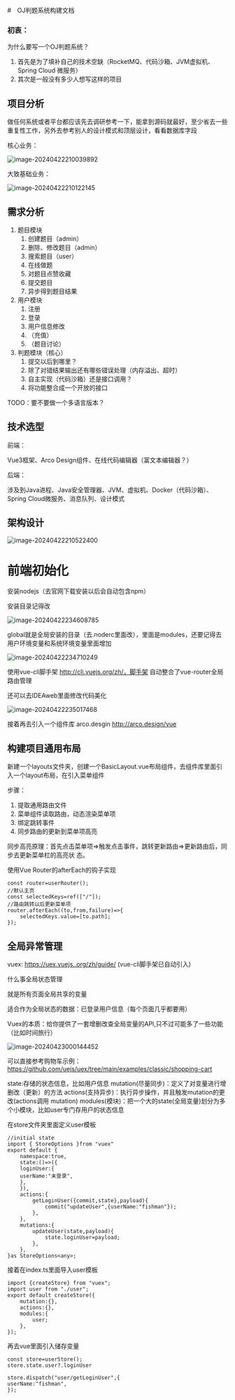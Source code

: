 #　OJ判题系统构建文档

### 初衷：

为什么要写一个OJ判题系统？

1. 首先是为了填补自己的技术空缺（RocketMQ、代码沙箱、JVM虚拟机、Spring Cloud 微服务）
2. 其次是一般没有多少人想写这样的项目

## 项目分析

做任何系统或者平台都应该先去调研参考一下，能拿到源码就最好，至少省去一些重复性工作，另外去参考别人的设计模式和顶层设计，看看数据库字段

核心业务：

![image-20240422210039892](C:\Users\fishman\AppData\Roaming\Typora\typora-user-images\image-20240422210039892.png)

大致基础业务：

![image-20240422210122145](C:\Users\fishman\AppData\Roaming\Typora\typora-user-images\image-20240422210122145.png)

## 需求分析

1. 题目模块
   1. 创建题目（admin）
   2. 删除、修改题目（admin）
   3. 搜索题目（user）
   4. 在线做题
   5. 对题目点赞收藏
   6. 提交题目
   7. 异步得到题目结果
2. 用户模块
   1. 注册
   2. 登录
   3. 用户信息修改
   4. （充值）
   5. （题目讨论）
3. 判题模块（核心）
   1. 提交以后到哪里？
   2. 除了对错结果输出还有哪些错误处理（内存溢出、超时）
   3. 自主实现（代码沙箱）还是接口调用？
   4. 将功能整合成一个开放的接口

TODO：要不要做一个多语言版本？

## 技术选型

前端：

Vue3框架、Arco Design组件、在线代码编辑器（富文本编辑器？）

后端：

涉及到Java进程、Java安全管理器、JVM、虚拟机、Docker（代码沙箱）、Spring Cloud微服务、消息队列、设计模式

## 架构设计

![image-20240422210522400](C:\Users\fishman\AppData\Roaming\Typora\typora-user-images\image-20240422210522400.png)





# 前端初始化

安装nodejs（去官网下载安装以后会自动包含npm）

安装目录记得改

![image-20240422234608785](C:\Users\fishman\AppData\Roaming\Typora\typora-user-images\image-20240422234608785.png)

global就是全局安装的目录（去.noderc里面改），里面是modules，还要记得去用户环境变量和系统环境变量里面增加

![image-20240422234710249](C:\Users\fishman\AppData\Roaming\Typora\typora-user-images\image-20240422234710249.png)

使用vue-cli脚手架 http://cli.vuejs.org/zh/，脚手架 自动整合了vue-router全局路由管理

还可以去IDEAweb里面修改代码美化

![image-20240422235017468](C:\Users\fishman\AppData\Roaming\Typora\typora-user-images\image-20240422235017468.png)

接着再去引入一个组件库 arco.desgin http://arco.design/vue

## 构建项目通用布局

新建一个layouts文件夹，创建一个BasicLayout.vue布局组件，去组件库里面引入一个layout布局，在引入菜单组件

步骤：

1. 提取通用路由文件
2. 菜单组件读取路由，动态渲染菜单项
3. 绑定跳转事件
4. 同步路由的更新到菜单项高亮

同步高亮原理：首先点击菜单项=>触发点击事件，跳转更新路由=>更新路由后，同步去更新菜单栏的高亮状
态。

使用Vue Router的afterEach的钩子实现

```vue
const router=userRouter();
//默认主页
const selectedKeys=ref(["/"]);
//路由跳转以后更新菜单项
router.afterEach((to,from,failure)=>{
	selectedKeys.value=[to.path];
});
```

## 全局异常管理

vuex: https://uex.vuejs..org/zh/guide/  (vue-cli脚手架已自动引入)

什么事全局状态管理

就是所有页面全局共享的变量

适合作为全局状态的数据：已登录用户信息（每个页面几乎都要用）

Vuex的本质：给你提供了一套增删改查全局变量的APl,只不过可能多了一些功能（比如时间旅行）

![image-20240423000144452](C:\Users\fishman\AppData\Roaming\Typora\typora-user-images\image-20240423000144452.png)

可以直接参考购物车示例：https://github.com/uejs/uex/tree/main/examples/classic/shopping-cart

state:存储的状态信息，比如用户信息
		mutation(尽量同步)：定义了对变量进行增删改（更新）的方法
		actions(支持异步)：执行异步操作，并且触发mutation的更改(actions调用		mutation)
		modules(模块)：把一个大的state(全局变量)划分为多个小模块，比如user专门存用户的状态信息

在store文件夹里面定义user模板

```vue
//initial state
import { StoreOptions }from "vuex"
export default {
	namespace:true,
	state:()=>({
	loginUser:{
	userName:"未登录",
	},
	}),
	actions:{
		getLoginUser({commit,state},payload){
			commit("updateUser",{userName:"fishman"});
		},
	},
	mutations:{
		updateUser(state,payload){
			state.loginUser=payload;
		},
	},
}as StoreOptions<any>;
```

接着在index.ts里面导入user模板

```tsx
import {createStore} from "vuex";
import user from "./user";
export default createStore({
	mutation:{},
	actions:{},
	modules:{
		user;
	},
});
```

再去vue里面引入储存变量

```vue
const store=userStore();
store.state.user?.loginUser

store.dispatch("user/getLoginUser",{
userName:"fishman",
});
```

